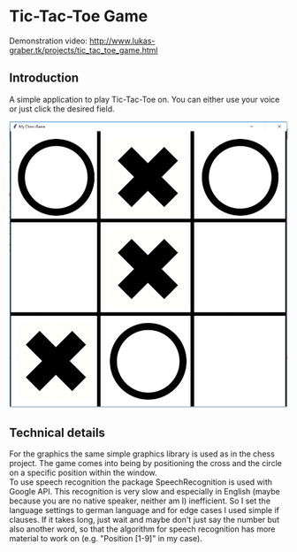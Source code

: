 # Tic-Tac-Toe Game
Demonstration video: http://www.lukas-graber.tk/projects/tic_tac_toe_game.html
## Introduction
A simple application to play Tic-Tac-Toe on. You can either use your voice or just click the desired field.  

![alt text](https://github.com/lulu98/tic-tac-toe-game/blob/master/thumbnail.PNG)

## Technical details
For the graphics the same simple graphics library is used as in the chess project. The game comes into being by positioning the cross and the circle on a specific position within the window.  
To use speech recognition the package SpeechRecognition is used with Google API. This recognition is very slow and especially in English (maybe because you are no native speaker, neither am I) inefficient. So I set the language settings to german language and for edge cases I used simple if clauses. If it takes long, just wait and maybe don't just say the number but also another word, so that the algorithm for speech recognition has more material to work on (e.g. "Position [1-9]" in my case).
